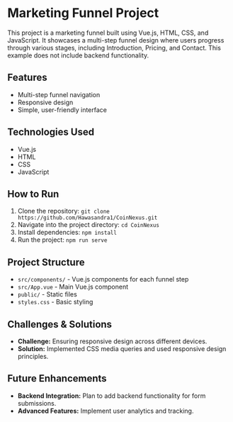# Marketing Funnel Project

This project is a marketing funnel built using Vue.js, HTML, CSS, and JavaScript. It showcases a multi-step funnel design where users progress through various stages, including Introduction, Pricing, and Contact. This example does not include backend functionality.

## Features
- Multi-step funnel navigation
- Responsive design
- Simple, user-friendly interface

## Technologies Used
- Vue.js
- HTML
- CSS
- JavaScript

## How to Run
1. Clone the repository: `git clone https://github.com/Hawasandra1/CoinNexus.git`
2. Navigate into the project directory: `cd CoinNexus`
3. Install dependencies: `npm install`
4. Run the project: `npm run serve`

## Project Structure
- `src/components/` - Vue.js components for each funnel step
- `src/App.vue` - Main Vue.js component
- `public/` - Static files
- `styles.css` - Basic styling

## Challenges & Solutions
- **Challenge:** Ensuring responsive design across different devices.
 - **Solution:** Implemented CSS media queries and used responsive design principles.

## Future Enhancements
- **Backend Integration:** Plan to add backend functionality for form submissions.
- **Advanced Features:** Implement user analytics and tracking.
